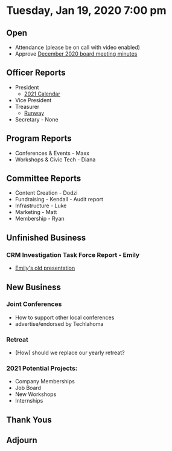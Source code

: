 
# Tuesday, Jan 19, 2020 7:00 pm

## Open

- Attendance (please be on call with video enabled)
- Approve [December 2020 board meeting minutes](https://github.com/techlahoma/board_meetings/blob/master/2020/12_december_minutes.md)

## Officer Reports

- President
  - [2021 Calendar](https://docs.google.com/document/d/1xLEzSrZdUKeqlk-wMavdVG8gS-GwANfvHU5g6umFBfM/edit?usp=sharing)
- Vice President
- Treasurer 
  - [Runway](https://docs.google.com/spreadsheets/d/1re21C41a4cPuzVJAsDvooOWNAMjTX10gg8Ue9K0-CGE/edit#gid=688400469)
- Secretary - None

## Program Reports

- Conferences & Events - Maxx
- Workshops & Civic Tech - Diana

## Committee Reports

- Content Creation - Dodzi
- Fundraising - Kendall - Audit report
- Infrastructure - Luke
- Marketing - Matt
- Membership - Ryan

## Unfinished Business

### CRM Investigation Task Force Report - Emily
 - [Emily's old presentation](https://docs.google.com/document/d/1E56Pi3kk3MBDlXA94zPxmkGTvOYV5UHIOU1PFGik13c/edit?usp=sharing)

## New Business

### Joint Conferences
 - How to support other local conferences
 - advertise/endorsed by Techlahoma

### Retreat
 - (How) should we replace our yearly retreat?

### 2021 Potential Projects:
 - Company Memberships
 - Job Board
 - New Workshops
 - Internships
 
## Thank Yous

## Adjourn
